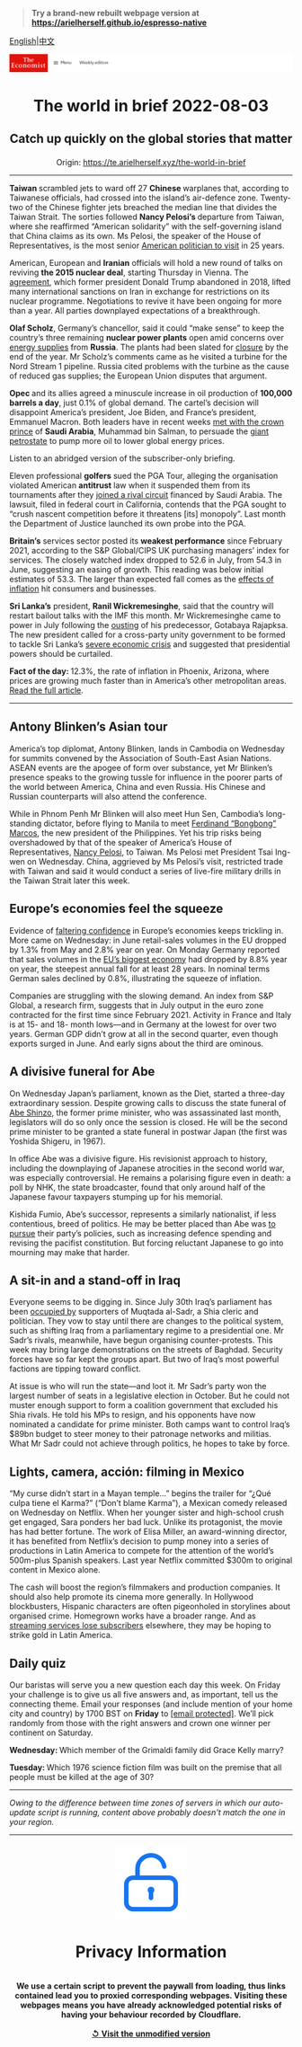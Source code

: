 > **Try a brand-new rebuilt webpage version at https://arielherself.github.io/espresso-native**

[English](https://github.com/arielherself/espresso/blob/main/README.md)|[中文](https://github-com.translate.goog/arielherself/espresso/blob/main/README.md?_x_tr_sl=en&_x_tr_tl=zh-CN&_x_tr_hl=zh-CN&_x_tr_pto=wapp)



![The Economist](menubar.png)

# <p align="center">The world in brief 2022-08-03</p>

## <p align="center">Catch up quickly on the global stories that matter</p>

<p align="center">Origin: <a href="https://te.arielherself.xyz/the-world-in-brief">https://te.arielherself.xyz/the-world-in-brief</a><hr>

<strong>Taiwan </strong>scrambled jets to ward off 27 <strong>Chinese </strong>warplanes that, according to Taiwanese officials, had crossed into the island’s air-defence zone. Twenty-two of the Chinese fighter jets breached the median line that divides the Taiwan Strait. The sorties followed <strong>Nancy Pelosi’s </strong>departure from Taiwan, where she reaffirmed “American solidarity” with the self-governing island that China claims as its own. Ms Pelosi, the speaker of the House of Representatives, is the most senior [American politician to visit](https://te.arielherself.xyz/leaders/2022/08/02/nancy-pelosis-trip-to-taiwan-highlights-americas-incoherent-strategy) in 25 years.

American, European and <strong>Iranian</strong> officials will hold a new round of talks on reviving <strong>the 2015 nuclear deal</strong>, starting Thursday in Vienna. The [agreement](https://te.arielherself.xyz/united-states/2022/06/02/the-zombie-nuclear-deal), which former president Donald Trump abandoned in 2018, lifted many international sanctions on Iran in exchange for restrictions on its nuclear programme. Negotiations to revive it have been ongoing for more than a year. All parties downplayed expectations of a breakthrough.

<strong>Olaf Scholz</strong>, Germany’s chancellor, said it could “make sense” to keep the country’s three remaining <strong>nuclear power plants</strong> open amid concerns over [energy supplies](https://te.arielherself.xyz/europe/2022/07/11/europe-is-preparing-for-russian-gas-to-be-cut-off-this-winter) from <strong>Russia</strong>. The plants had been slated for [closure](https://te.arielherself.xyz/graphic-detail/2021/08/15/can-europe-go-green-without-nuclear-power) by the end of the year. Mr Scholz’s comments came as he visited a turbine for the Nord Stream 1 pipeline. Russia cited problems with the turbine as the cause of reduced gas supplies; the European Union disputes that argument.

<strong>Opec </strong>and its allies agreed a minuscule increase in oil production of <strong>100,000 barrels a day</strong>, just 0.1% of global demand. The cartel’s decision will disappoint America’s president, Joe Biden, and France’s president, Emmanuel Macron. Both leaders have in recent weeks [met with the crown prince](https://te.arielherself.xyz/leaders/2022/07/28/how-to-deal-with-despots) of <strong>Saudi Arabia</strong>, Muhammad bin Salman, to persuade the [giant petrostate](https://te.arielherself.xyz/business/why-saudi-aramco-could-be-eclipsed-by-its-qatari-nemesis/21808310) to pump more oil to lower global energy prices.

Listen to an abridged version of the subscriber-only briefing.

Eleven professional <strong>golfers</strong> sued the PGA Tour, alleging the organisation violated American <strong>antitrust</strong> law when it suspended them from its tournaments after they [joined a rival circuit](https://te.arielherself.xyz/culture/2022/06/17/will-signing-stars-like-phil-mickelson-bring-success-to-liv-golf) financed by Saudi Arabia. The lawsuit, filed in federal court in California, contends that the PGA sought to “crush nascent competition before it threatens [its] monopoly”. Last month the Department of Justice launched its own probe into the PGA.

<strong>Britain’s</strong> services sector posted its <strong>weakest performance</strong> since February 2021, according to the S&amp;P Global/CIPS UK purchasing managers’ index for services. The closely watched index dropped to 52.6 in July, from 54.3 in June, suggesting an easing of growth. This reading was below initial estimates of 53.3. The larger than expected fall comes as the [effects of inflation](https://te.arielherself.xyz/finance-and-economics/2022/08/03/does-high-inflation-matter) hit consumers and businesses. 

<strong>Sri Lanka’s</strong> president, <strong>Ranil Wickremesinghe</strong>, said that the country will restart bailout talks with the IMF this month. Mr Wickremesinghe came to power in July following the [ousting](https://te.arielherself.xyz/the-economist-explains/2022/07/19/why-is-sri-lanka-in-turmoil) of his predecessor, Gotabaya Rajapksa. The new president called for a cross-party unity government to be formed to tackle Sri Lanka’s [severe economic crisis](https://te.arielherself.xyz/asia/2022/07/28/what-it-will-take-to-fix-sri-lankas-economy) and suggested that presidential powers should be curtailed.

<strong>Fact of the day: </strong>12.3%, the rate of inflation in Phoenix, Arizona, where prices are growing much faster than in America’s other metropolitan areas. [Read the full article](https://te.arielherself.xyz/graphic-detail/2022/08/02/regional-differences-in-american-inflation-hit-a-40-year-high).

----------

## Antony Blinken’s Asian tour

America’s top diplomat, Antony Blinken, lands in Cambodia on Wednesday for summits convened by the Association of South-East Asian Nations. ASEAN events are the apogee of form over substance, yet Mr Blinken’s presence speaks to the growing tussle for influence in the poorer parts of the world between America, China and even Russia. His Chinese and Russian counterparts will also attend the conference. 

While in Phnom Penh Mr Blinken will also meet Hun Sen, Cambodia’s long-standing dictator, before flying to Manila to meet [Ferdinand “Bongbong” Marcos](https://te.arielherself.xyz/asia/2022/06/29/by-electing-another-marcos-filipinos-show-they-have-forgotten-history), the new president of the Philippines. Yet his trip risks being overshadowed by that of the speaker of America’s House of Representatives, [Nancy Pelosi](https://te.arielherself.xyz/leaders/2022/08/02/nancy-pelosis-trip-to-taiwan-highlights-americas-incoherent-strategy), to Taiwan. Ms Pelosi met President Tsai Ing-wen on Wednesday. China, aggrieved by Ms Pelosi’s visit, restricted trade with Taiwan and said it would conduct a series of live-fire military drills in the Taiwan Strait later this week. 

## Europe’s economies feel the squeeze

Evidence of [faltering confidence](https://te.arielherself.xyz/britain/2022/05/14/businesses-in-britain-are-not-as-gloomy-as-consumers-yet) in Europe’s economies keeps trickling in. More came on Wednesday: in June retail-sales volumes in the EU dropped by 1.3% from May and 2.8% year on year. On Monday Germany reported that sales volumes in the [EU’s biggest economy](https://te.arielherself.xyz/finance-and-economics/2022/04/30/how-would-an-energy-embargo-affect-germanys-economy) had dropped by 8.8% year on year, the steepest annual fall for at least 28 years. In nominal terms German sales declined by 0.8%, illustrating the squeeze of inflation.

Companies are struggling with the slowing demand. An index from S&amp;P Global, a research firm, suggests that in July output in the euro zone contracted for the first time since February 2021. Activity in France and Italy is at 15- and 18- month lows—and in Germany at the lowest for over two years. German GDP didn’t grow at all in the second quarter, even though exports surged in June. And early signs about the third are ominous.

## A divisive funeral for Abe

On Wednesday Japan’s parliament, known as the Diet, started a three-day extraordinary session. Despite growing calls to discuss the state funeral of [Abe Shinzo](https://te.arielherself.xyz/asia/2022/07/08/abe-shinzo-the-champion-of-japan), the former prime minister, who was assassinated last month, legislators will do so only once the session is closed. He will be the second prime minister to be granted a state funeral in postwar Japan (the first was Yoshida Shigeru, in 1967).

In office Abe was a divisive figure. His revisionist approach to history, including the downplaying of Japanese atrocities in the second world war, was especially controversial. He remains a polarising figure even in death: a poll by NHK, the state broadcaster, found that only around half of the Japanese favour taxpayers stumping up for his memorial.

Kishida Fumio, Abe’s successor, represents a similarly nationalist, if less contentious, breed of politics. He may be better placed than Abe was [to pursue](https://te.arielherself.xyz/leaders/2022/07/14/japan-should-stay-true-to-abe-shinzos-vision-up-to-a-point) their party’s policies, such as increasing defence spending and revising the pacifist constitution. But forcing reluctant Japanese to go into mourning may make that harder.

## A sit-in and a stand-off in Iraq

Everyone seems to be digging in. Since July 30th Iraq’s parliament has been [occupied by](https://te.arielherself.xyz/middle-east-and-africa/2022/08/01/iraqs-parliamentary-plague) supporters of Muqtada al-Sadr, a Shia cleric and politician. They vow to stay until there are changes to the political system, such as shifting Iraq from a parliamentary regime to a presidential one. Mr Sadr’s rivals, meanwhile, have begun organising counter-protests. This week may bring large demonstrations on the streets of Baghdad. Security forces have so far kept the groups apart. But two of Iraq’s most powerful factions are tipping toward conflict.

At issue is who will run the state—and loot it. Mr Sadr’s party won the largest number of seats in a legislative election in October. But he could not muster enough support to form a coalition government that excluded his Shia rivals. He told his MPs to resign, and his opponents have now nominated a candidate for prime minister. Both camps want to control Iraq’s $89bn budget to steer money to their patronage networks and militias. What Mr Sadr could not achieve through politics, he hopes to take by force.

## Lights, camera, acción: filming in Mexico

“My curse didn’t start in a Mayan temple…” begins the trailer for “¿Qué culpa tiene el Karma?” (“Don’t blame Karma”), a Mexican comedy released on Wednesday on Netflix. When her younger sister and high-school crush get engaged, Sara ponders her bad luck. Unlike its protagonist, the movie has had better fortune. The work of Elisa Miller, an award-winning director, it has benefited from Netflix’s decision to pump money into a series of productions in Latin America to compete for the attention of the world’s 500m-plus Spanish speakers. Last year Netflix committed $300m to original content in Mexico alone.

The cash will boost the region’s filmmakers and production companies. It should also help promote its cinema more generally. In Hollywood blockbusters, Hispanic characters are often pigeonholed in storylines about organised crime. Homegrown works have a broader range. And as [streaming services lose subscribers](https://te.arielherself.xyz/business/netflix-sheds-subscribers-and-170bn-in-market-value/21808847) elsewhere, they may be hoping to strike gold in Latin America.

## Daily quiz

Our baristas will serve you a new question each day this week. On Friday your challenge is to give us all five answers and, as important, tell us the connecting theme. Email your responses (and include mention of your home city and country) by 1700 BST on <strong>Friday</strong> to [<span class="__cf_email__" data-cfemail="7f2e0a16053a0c0f0d1a0c0c103f1a1c10111012160c0b511c1012">[email&#160;protected]</span>](https://mail.google.com/mail/?view=cm&amp;fs=1&amp;tf=1&amp;to=QuizEspresso@te.arielherself.xyz). We’ll pick randomly from those with the right answers and crown one winner per continent on Saturday.

<strong>Wednesday: </strong>Which member of the Grimaldi family did Grace Kelly marry?

<strong>Tuesday: </strong>Which 1976 science fiction film was built on the premise that all people must be killed at the age of 30?

----------

*Owing to the difference between time zones of servers in which our auto-update script is running, content above probably doesn't match the one in your region.*

|<br><div align="center"><img src="unlock.png" /><h1>Privacy Information</h1></div></br>We use a certain script to prevent the paywall from loading, thus links contained lead you to proxied corresponding webpages. Visiting these webpages means you have already acknowledged potential risks of having your behaviour recorded by Cloudflare.<br><br>[&#x21BA; Visit the unmodified version](README.raw.md)<br><br>|
|-----|
